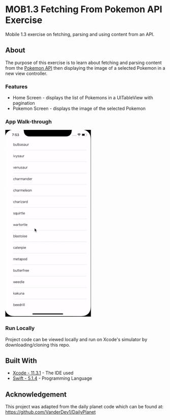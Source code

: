 # MOB1.3 Fetching From Pokemon API Exercise
Mobile 1.3 exercise on fetching, parsing and using content from an API.

## About
The purpose of this exercise is to learn about fetching and parsing content from the [Pokemon API](https://pokeapi.co/) then displaying the image of a selected Pokemon in a new view controller. 

### Features
* Home Screen - displays the list of Pokemons in a UITableView with pagination 
* Pokemon Screen - displays the image of the selected Pokemon

### App Walk-through
![](pokemonWalk.gif)

### Run Locally
Project code can be viewed locally  and run on Xcode's simulator by downloading/cloning this repo.


## Built With
* [Xcode - 11.3.1](https://developer.apple.com/xcode/) - The IDE used
* [Swift - 5.1.4](https://developer.apple.com/swift/) - Programming Language

## Acknowledgement 
This project was adapted from the daily planet code which can be found at: https://github.com/VanderDev1/DailyPlanet
